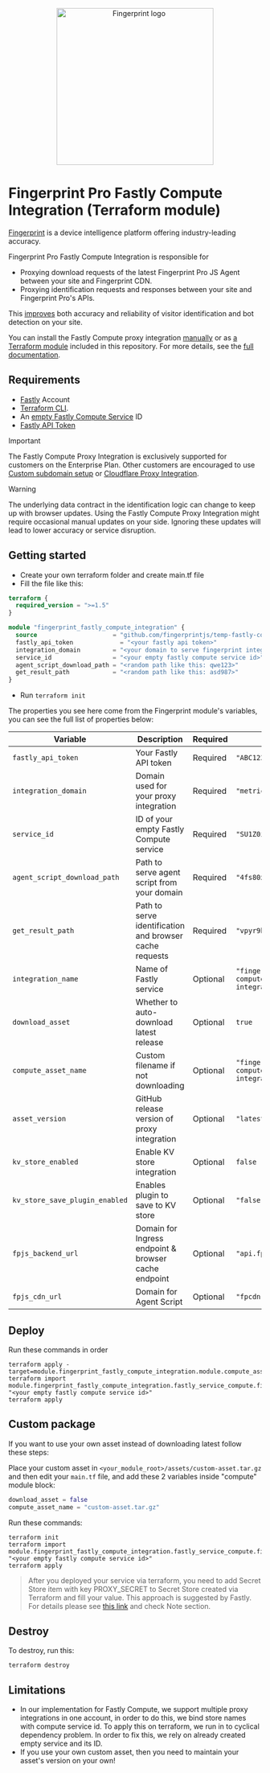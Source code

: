 <p align="center">
<a href="https://fingerprint.com">
<picture>
<source media="(prefers-color-scheme: dark)" srcset="https://fingerprintjs.github.io/home/resources/logo_light.svg" />
<source media="(prefers-color-scheme: light)" srcset="https://fingerprintjs.github.io/home/resources/logo_dark.svg" />
<img src="https://fingerprintjs.github.io/home/resources/logo_dark.svg" alt="Fingerprint logo" width="312px" />
</picture>
</a>
</p>

# Fingerprint Pro Fastly Compute Integration (Terraform module)

[Fingerprint](https://fingerprint.com/) is a device intelligence platform offering industry-leading accuracy.

Fingerprint Pro Fastly Compute Integration is responsible for

- Proxying download requests of the latest Fingerprint Pro JS Agent between your site and Fingerprint CDN.
- Proxying identification requests and responses between your site and Fingerprint Pro's APIs.

This [improves](https://dev.fingerprint.com/docs/fastly-compute-proxy-integration#the-benefits-of-using-the-fastly-compute-proxy-integration) both accuracy and reliability of visitor identification and bot detection on your site.

You can install the Fastly Compute proxy integration [manually](https://dev.fingerprint.com/docs/deploy-fastly-compute-manually) or as [a Terraform module](https://registry.terraform.io/modules/fingerprintjs/fingerprint-fastly-proxy-integration/compute/latest) included in this repository. For more details, see the [full documentation](https://dev.fingerprint.com/docs/fastly-compute-proxy-integration).

## Requirements

- [Fastly](https://www.fastly.com/signup) Account
- [Terraform CLI](https://developer.hashicorp.com/terraform/install).
- An [empty Fastly Compute Service](https://manage.fastly.com/compute/new) ID
- [Fastly API Token](https://manage.fastly.com/account/tokens)

> [!IMPORTANT]  
> The Fastly Compute Proxy Integration is exclusively supported for customers on the Enterprise Plan. Other customers are encouraged to use [Custom subdomain setup](https://dev.fingerprint.com/docs/custom-subdomain-setup) or [Cloudflare Proxy Integration](https://dev.fingerprint.com/docs/cloudflare-integration).

> [!WARNING]  
> The underlying data contract in the identification logic can change to keep up with browser updates. Using the Fastly Compute Proxy Integration might require occasional manual updates on your side. Ignoring these updates will lead to lower accuracy or service disruption.

## Getting started

- Create your own terraform folder and create main.tf file
- Fill the file like this:

```terraform
terraform {
  required_version = ">=1.5"
}

module "fingerprint_fastly_compute_integration" {
  source                     = "github.com/fingerprintjs/temp-fastly-compute-terraform"
  fastly_api_token             = "<your fastly api token>"
  integration_domain         = "<your domain to serve fingerprint integration>"
  service_id                 = "<your empty fastly compute service id>"
  agent_script_download_path = "<random path like this: qwe123>"
  get_result_path            = "<random path like this: asd987>"
}
```

* Run `terraform init`

The properties you see here come from the Fingerprint module's variables, you can see the full list of properties below:

| Variable                       | Description                                             | Required | Example                                                 |
|--------------------------------|---------------------------------------------------------|----------|---------------------------------------------------------|
| `fastly_api_token`             | Your Fastly API token                                   | Required | `"ABC123...xyz"`                                        |
| `integration_domain`           | Domain used for your proxy integration                  | Required | `"metrics.yourdomain.com"`                              |
| `service_id`                   | ID of your empty Fastly Compute service                 | Required | `"SU1Z0isxPaozGVKXdv0eY"`                               |
| `agent_script_download_path`   | Path to serve agent script from your domain             | Required | `"4fs80xgx"`                                            |
| `get_result_path`              | Path to serve identification and browser cache requests | Required | `"vpyr9bev"`                                            |
| `integration_name`             | Name of Fastly service                                  | Optional | `"fingerprint-fastly-compute-proxy-integration"`        |
| `download_asset`               | Whether to auto-download latest release                 | Optional | `true`                                                  |
| `compute_asset_name`           | Custom filename if not downloading                      | Optional | `"fingerprint-fastly-compute-proxy-integration.tar.gz"` |
| `asset_version`                | GitHub release version of proxy integration             | Optional | `"latest"`                                              |
| `kv_store_enabled`             | Enable KV store integration                             | Optional | `false`                                                 |
| `kv_store_save_plugin_enabled` | Enables plugin to save to KV store                      | Optional | `"false"`                                               |
| `fpjs_backend_url`             | Domain for Ingress endpoint & browser cache endpoint    | Optional | `"api.fpjs.io"`                                         |
| `fpjs_cdn_url`                 | Domain for Agent Script                                 | Optional | `"fpcdn.io"`                                            |
  
## Deploy

Run these commands in order
```shell
terraform apply -target=module.fingerprint_fastly_compute_integration.module.compute_asset
terraform import module.fingerprint_fastly_compute_integration.fastly_service_compute.fingerprint_integration "<your empty fastly compute service id>"
terraform apply
```

## Custom package

If you want to use your own asset instead of downloading latest follow these steps:

Place your custom asset in `<your_module_root>/assets/custom-asset.tar.gz` and then edit your `main.tf` file, and add these 2 variables inside "compute" module block:
```terraform
download_asset = false
compute_asset_name = "custom-asset.tar.gz"
```

Run these commands:
```shell
terraform init
terraform import module.fingerprint_fastly_compute_integration.fastly_service_compute.fingerprint_integration "<your empty fastly compute service id>"
terraform apply
```

> After you deployed your service via terraform, you need to add Secret Store item with key PROXY_SECRET
> to Secret Store created via Terraform and fill your value. This approach is suggested by Fastly. For details please see [this link](https://registry.terraform.io/providers/fastly/fastly/latest/docs/resources/secretstore) and check Note section.

## Destroy

To destroy, run this:
```shell
terraform destroy
```

## Limitations

* In our implementation for Fastly Compute, we support multiple proxy integrations in one account, in order to do this, we bind store names with compute service id.
To apply this on terraform, we run in to cyclical dependency problem. In order to fix this, we rely on already created empty service and its ID.
* If you use your own custom asset, then you need to maintain your asset's version on your own!
